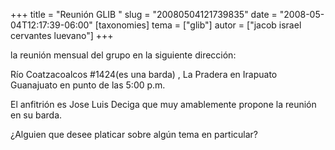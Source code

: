 +++
title = "Reunión GLIB "
slug = "20080504121739835"
date = "2008-05-04T12:17:39-06:00"
[taxonomies]
tema = ["glib"]
autor = ["jacob israel cervantes luevano"]
+++

la reunión mensual del grupo en la siguiente dirección:

Río Coatzacoalcos #1424(es una barda) , La Pradera en Irapuato
Guanajuato en punto de las 5:00 p.m.

El anfitrión es Jose Luis Deciga que muy amablemente propone la reunión
en su barda.

¿Alguien que desee platicar sobre algún tema en particular?

